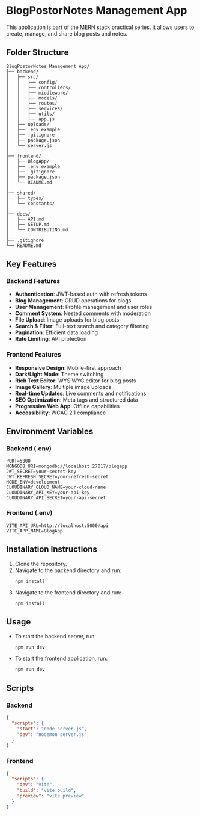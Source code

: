 # BlogPostorNotes Management App

This application is part of the MERN stack practical series. It allows users to create, manage, and share blog posts and notes.

## Folder Structure

```
BlogPostorNotes Management App/
├── backend/
│   ├── src/
│   │   ├── config/
│   │   ├── controllers/
│   │   ├── middleware/
│   │   ├── models/
│   │   ├── routes/
│   │   ├── services/
│   │   ├── utils/
│   │   └── app.js
│   ├── uploads/
│   ├── .env.example
│   ├── .gitignore
│   ├── package.json
│   └── server.js
│
├── frontend/
│   ├── BlogApp/
│   ├── .env.example
│   ├── .gitignore
│   ├── package.json
│   └── README.md
│
├── shared/
│   ├── types/
│   └── constants/
│
├── docs/
│   ├── API.md
│   ├── SETUP.md
│   └── CONTRIBUTING.md
│
├── .gitignore
└── README.md
```

## Key Features

### Backend Features
- **Authentication**: JWT-based auth with refresh tokens
- **Blog Management**: CRUD operations for blogs
- **User Management**: Profile management and user roles
- **Comment System**: Nested comments with moderation
- **File Upload**: Image uploads for blog posts
- **Search & Filter**: Full-text search and category filtering
- **Pagination**: Efficient data loading
- **Rate Limiting**: API protection

### Frontend Features
- **Responsive Design**: Mobile-first approach
- **Dark/Light Mode**: Theme switching
- **Rich Text Editor**: WYSIWYG editor for blog posts
- **Image Gallery**: Multiple image uploads
- **Real-time Updates**: Live comments and notifications
- **SEO Optimization**: Meta tags and structured data
- **Progressive Web App**: Offline capabilities
- **Accessibility**: WCAG 2.1 compliance

## Environment Variables

### Backend (.env)
```
PORT=5000
MONGODB_URI=mongodb://localhost:27017/blogapp
JWT_SECRET=your-secret-key
JWT_REFRESH_SECRET=your-refresh-secret
NODE_ENV=development
CLOUDINARY_CLOUD_NAME=your-cloud-name
CLOUDINARY_API_KEY=your-api-key
CLOUDINARY_API_SECRET=your-api-secret
```

### Frontend (.env)
```
VITE_API_URL=http://localhost:5000/api
VITE_APP_NAME=BlogApp
```

## Installation Instructions
1. Clone the repository.
2. Navigate to the backend directory and run:
   ```
   npm install
   ```
3. Navigate to the frontend directory and run:
   ```
   npm install
   ```

## Usage
- To start the backend server, run:
  ```
  npm run dev
  ```
- To start the frontend application, run:
  ```
  npm run dev
  ```

## Scripts
### Backend
```json
{
  "scripts": {
    "start": "node server.js",
    "dev": "nodemon server.js"
  }
}
```

### Frontend
```json
{
  "scripts": {
    "dev": "vite",
    "build": "vite build",
    "preview": "vite preview"
  }
}
